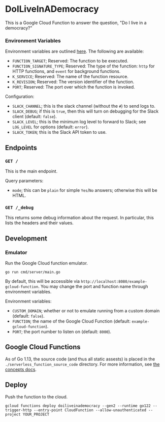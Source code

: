 # DoILiveInADemocracy
This is a Google Cloud Function to answer the question, "Do I live in a democracy?"

### Environment Variables
Environment variables are outlined [here](https://cloud.google.com/functions/docs/env-var#nodejs_10_and_subsequent_runtimes).
The following are available:

* `FUNCTION_TARGET`; Reserved: The function to be executed.
* `FUNCTION_SIGNATURE_TYPE`; Reserved: The type of the function: `http` for HTTP functions, and `event` for background functions.
* `K_SERVICE`; Reserved: The name of the function resource.
* `K_REVISION`; Reserved: The version identifier of the function.
* `PORT`; Reserved: The port over which the function is invoked.

Configuration:

* `SLACK_CHANNEL`; this is the slack channel (without the `#`) to send logs to.
* `SLACK_DEBUG`; if this is `true`, then this will turn on debugging for the Slack client (default: `false`).
* `SLACK_LEVEL`; this is the minimum log level to forward to Slack; see `LOG_LEVEL` for options (default: `error`).
* `SLACK_TOKEN`; this is the Slack API token to use.

## Endpoints

### `GET /`
This is the main endpoint.

Query parameters:

* `mode`; this can be `plain` for simple `Yes`/`No` answers; otherwise this will be HTML.

### `GET /_debug`
This returns some debug information about the request.
In particular, this lists the headers and their values.

## Development

### Emulator
Run the Google Cloud function emulator.

```
go run cmd/server/main.go
```

By default, this will be accessible via `http://localhost:8080/example-gcloud-function`.
You may change the port and function name through environment variables.

Environment variables:

* `CUSTOM_DOMAIN`; whether or not to emulate running from a custom domain (default: `false`).
* `FUNCTION`; the name of the Google Cloud Function (default: `example-gcloud-function`).
* `PORT`; the port number to listen on (default: `8000`).

## Google Cloud Functions
As of Go 1.13, the source code (and thus all static assests) is placed in the `./serverless_function_source_code` directory.
For more information, see [the concepts docs](https://cloud.google.com/functions/docs/concepts/exec#file_system).

## Deploy
Push the function to the cloud.

```
gcloud functions deploy doiliveinademocracy --gen2 --runtime go122 --trigger-http --entry-point CloudFunction --allow-unauthenticated --project YOUR_PROJECT
```

